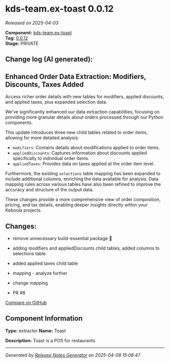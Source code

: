 #  kds-team.ex-toast 0.0.12

_Released on 2025-04-03_

**Component:** [kds-team.ex-toast](https://github.com/keboola/component-toast)  
**Tag:** [0.0.12](https://github.com/keboola/component-toast/releases/tag/0.0.12)  
**Stage:** PRIVATE


## Change log (AI generated):
## Enhanced Order Data Extraction: Modifiers, Discounts, Taxes Added
Access richer order details with new tables for modifiers, applied discounts, and applied taxes, plus expanded selection data.

We've significantly enhanced our data extraction capabilities, focusing on providing more granular details about orders processed through our Python components.

This update introduces three new child tables related to order items, allowing for more detailed analysis:
*   `modifiers`: Contains details about modifications applied to order items.
*   `appliedDiscounts`: Captures information about discounts applied specifically to individual order items.
*   `appliedTaxes`: Provides data on taxes applied at the order item level.

Furthermore, the existing `selections` table mapping has been expanded to include additional columns, enriching the data available for analysis. Data mapping rules across various tables have also been refined to improve the accuracy and structure of the output data.

These changes provide a more comprehensive view of order composition, pricing, and tax details, enabling deeper insights directly within your Keboola projects.



## Changes:



- remove unnecessary build-essential package 🧹 




- adding modifiers and appliedDiscounts child tables, added columns to selections table 






- added applied taxes child table 






- mapping - analyze further 




- change mapping 




- PR #8 



[Compare on GitHub](https://github.com/keboola/component-toast/compare/0.0.11...0.0.12)



## Component Information
**Type:** extractor
**Name:** Toast

**Description:** Toast is a POS for restaurants




---
_Generated by [Release Notes Generator](https://github.com/keboola/release-notes-generator)
on 2025-04-08 15:08:47_
